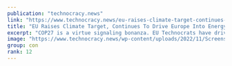 ```yaml
---
publication: "technocracy.news"
link: "https://www.technocracy.news/eu-raises-climate-target-continues-to-drive-europe-into-energy-poverty/"
title: "EU Raises Climate Target, Continues To Drive Europe Into Energy Poverty"
excerpt: "COP27 is a virtue signaling bonanza. EU Technocrats have driven Europe into an energy crisis with their war on traditional energy sources. Instead of saving Europeans from de-industrialization and ene"
image: "https://www.technocracy.news/wp-content/uploads/2022/11/Screenshot-2022-11-15-at-8.02.27-AM.png"
group: con
rank: 12
---
```

